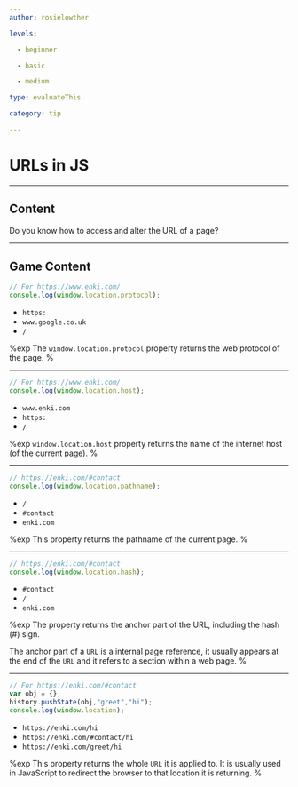 ```yaml
---
author: rosielowther

levels:

  - beginner

  - basic

  - medium

type: evaluateThis

category: tip

---
```

# URLs in JS

---
## Content

Do you know how to access and
alter the URL of a page?

---
## Game Content

```javascript
// For https://www.enki.com/
console.log(window.location.protocol);
```

* `https:`
* `www.google.co.uk`
* `/`

%exp
The `window.location.protocol` property returns the web protocol of the page.
%

---

```javascript
// For https://www.enki.com/
console.log(window.location.host);
```

* `www.enki.com`
* `https:`
* `/`

%exp
`window.location.host` property returns the name of the internet host (of the current page).
%

---

```javascript
// https://enki.com/#contact
console.log(window.location.pathname);
```

* `/`
* `#contact`
* `enki.com`

%exp
This property returns the pathname of the current page.
%

---

```javascript
// https://enki.com/#contact
console.log(window.location.hash);
```

* `#contact`
* `/`
* `enki.com`

%exp
The property returns the anchor part of the URL, including the hash (#) sign.

The anchor part of a `URL` is a internal page reference, it usually appears at the end of the `URL` and it refers to a section within a web page.
%

---

```javascript
// For https://enki.com/#contact
var obj = {};
history.pushState(obj,"greet","hi");
console.log(window.location);
```

* `https://enki.com/hi`
* `https://enki.com/#contact/hi`
* `https://enki.com/greet/hi`

%exp
This property returns the whole `URL` it is applied to. It is usually used in JavaScript to redirect the browser to that location it is returning.
%
